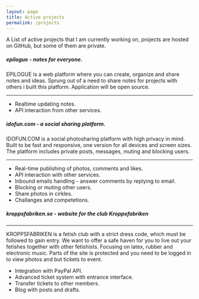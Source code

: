 ```yaml
---
layout: page
title: Active projects
permalink: /projects
---
```

A List of active projects that I am currently working on, projects are hosted on GitHub, but some of them are private.

##### **epilogue** - notes for everyone.
EPILOGUE is a web platform where you can create, organize and share notes and ideas. Sprung out of a need to share notes for projects with others i built this platform. Application will be open source.

---
* Realtime updating notes.
* API interaction from other services.



##### **idofun.com** - a social sharing platform.
IDOFUN.COM is a social photosharing platform with high privacy in mind. Built to be fast and responsive, one version for all devices and screen sizes. The platform includes private posts, messages, muting and blocking users.

 ---

* Real-time publishing of photos, comments and likes.
* API interaction with other services.
* Inbound emails handling - answer comments by replying to email.
* Blocking or muting other users.
* Share photos in cirkles.
* Challanges and competetions.

##### **kroppsfabriken.se** - website for the club Kroppsfabriken

 ---
 KROPPSFABRIKEN is a fetish club with a strict dress code, which must be followed to gain entry. We want to offer a safe haven for you to live out your fetishes together with other fetishists. Focusing on latex, rubber and electronic music. Parts of the site is protected and you need to be logged in to view photos and but tickets to event.

* Integration with PayPal API.
* Advanced ticket system with entrance interface.
* Transfer tickets to other members.
* Blog with posts and drafts.